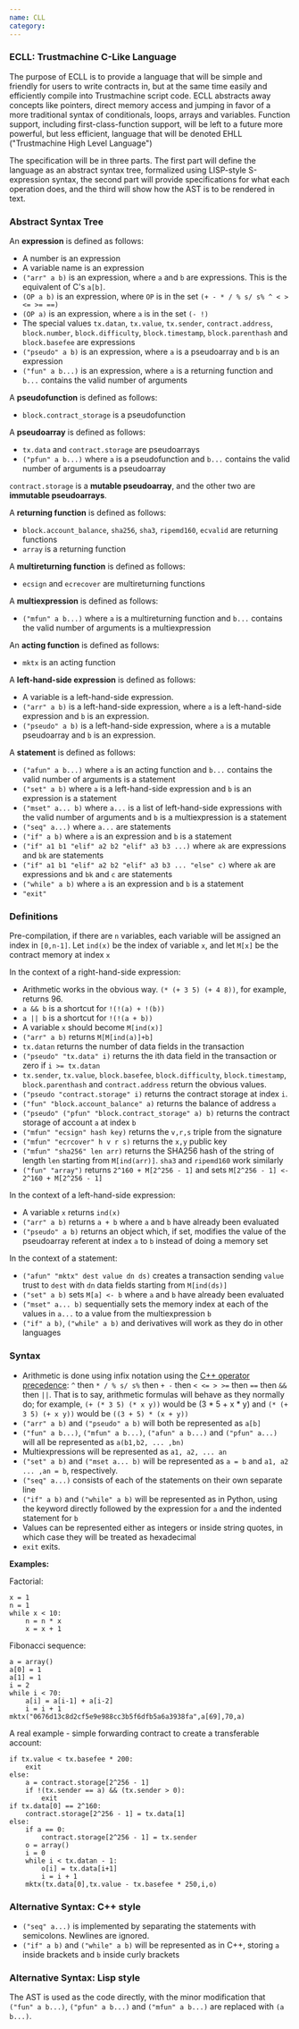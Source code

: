 ```yaml
---
name: CLL
category: 
---
```


### ECLL: Trustmachine C-Like Language

The purpose of ECLL is to provide a language that will be simple and friendly for users to write contracts in, but at the same time easily and efficiently compile into Trustmachine script code. ECLL abstracts away concepts like pointers, direct memory access and jumping in favor of a more traditional syntax of conditionals, loops, arrays and variables. Function support, including first-class-function support, will be left to a future more powerful, but less efficient, language that will be denoted EHLL ("Trustmachine High Level Language")

The specification will be in three parts. The first part will define the language as an abstract syntax tree, formalized using LISP-style S-expression syntax, the second part will provide specifications for what each operation does, and the third will show how the AST is to be rendered in text.

### Abstract Syntax Tree

An **expression** is defined as follows:

* A number is an expression
* A variable name is an expression
* `("arr" a b)` is an expression, where `a` and `b` are expressions. This is the equivalent of C's `a[b]`.
* `(OP a b)` is an expression, where `OP` is in the set `(+ - * / % s/ s% ^ < > <= >= ==)`
* `(OP a)` is an expression, where `a` is in the set `(- !)`
* The special values `tx.datan`, `tx.value`, `tx.sender`, `contract.address`, `block.number`, `block.difficulty`, `block.timestamp`, `block.parenthash` and `block.basefee` are expressions
* `("pseudo" a b)` is an expression, where `a` is a pseudoarray and `b` is an expression
* `("fun" a b...)` is an expression, where `a` is a returning function and `b...` contains the valid number of arguments

A **pseudofunction** is defined as follows:

* `block.contract_storage` is a pseudofunction

A **pseudoarray** is defined as follows:

* `tx.data` and `contract.storage` are pseudoarrays
* `("pfun" a b...)` where `a` is a pseudofunction and `b...` contains the valid number of arguments is a pseudoarray

`contract.storage` is a **mutable pseudoarray**, and the other two are **immutable pseudoarrays**.

A **returning function** is defined as follows:

* `block.account_balance`, `sha256`, `sha3`, `ripemd160`, `ecvalid` are returning functions
* `array` is a returning function

A **multireturning function** is defined as follows:

* `ecsign` and `ecrecover` are multireturning functions

A **multiexpression** is defined as follows:

* `("mfun" a b...)` where `a` is a multireturning function and `b...` contains the valid number of arguments is a multiexpression

An **acting function** is defined as follows:

* `mktx` is an acting function

A **left-hand-side expression** is defined as follows:

* A variable is a left-hand-side expression.
* `("arr" a b)` is a left-hand-side expression, where `a` is a left-hand-side expression and `b` is an expression.
* `("pseudo" a b)` is a left-hand-side expression, where `a` is a mutable pseudoarray and `b` is an expression.

A **statement** is defined as follows:

* `("afun" a b...)` where `a` is an acting function and `b...` contains the valid number of arguments is a statement
* `("set" a b)` where `a` is a left-hand-side expression and `b` is an expression is a statement
* `("mset" a... b)` where `a...` is a list of left-hand-side expressions with the valid number of arguments and `b` is a multiexpression is a statement
* `("seq" a...)` where `a...` are statements
* `("if" a b)` where `a` is an expression and `b` is a statement
* `("if" a1 b1 "elif" a2 b2 "elif" a3 b3 ...)` where `ak` are expressions and `bk` are statements
* `("if" a1 b1 "elif" a2 b2 "elif" a3 b3 ... "else" c)` where `ak` are expressions and `bk` and `c` are statements
* `("while" a b)` where `a` is an expression and `b` is a statement
* `"exit"`

### Definitions

Pre-compilation, if there are `n` variables, each variable will be assigned an index in `[0,n-1]`. Let `ind(x)` be the index of variable `x`, and let `M[x]` be the contract memory at index `x`

In the context of a right-hand-side expression:

* Arithmetic works in the obvious way. `(* (+ 3 5) (+ 4 8))`, for example, returns 96.
* `a && b` is a shortcut for `!(!(a) + !(b))`
* `a || b` is a shortcut for `!(!(a + b))`
* A variable `x` should become `M[ind(x)]`
* `("arr" a b)` returns `M[M[ind(a)]+b]`
* `tx.datan` returns the number of data fields in the transaction
* `("pseudo" "tx.data" i)` returns the ith data field in the transaction or zero if `i >= tx.datan`
* `tx.sender`, `tx.value`, `block.basefee`, `block.difficulty`, `block.timestamp`, `block.parenthash` and `contract.address` return the obvious values.
* `("pseudo "contract.storage" i)` returns the contract storage at index `i`.
* `("fun" "block.account_balance" a)` returns the balance of address `a`
* `("pseudo" ("pfun" "block.contract_storage" a) b)` returns the contract storage of account `a` at index `b`
* `("mfun" "ecsign" hash key)` returns the `v,r,s` triple from the signature
* `("mfun" "ecrcover" h v r s)` returns the `x,y` public key
* `("mfun" "sha256" len arr)` returns the SHA256 hash of the string of length `len` starting from `M[ind(arr)]`. `sha3` and `ripemd160` work similarly
* `("fun" "array")` returns `2^160 + M[2^256 - 1]` and sets `M[2^256 - 1] <- 2^160 + M[2^256 - 1]`

In the context of a left-hand-side expression:

* A variable `x` returns `ind(x)`
* `("arr" a b)` returns `a + b` where `a` and `b` have already been evaluated
* `("pseudo" a b)` returns an object which, if set, modifies the value of the pseudoarray referent at index `a` to `b` instead of doing a memory set

In the context of a statement:

* `("afun" "mktx" dest value dn ds)` creates a transaction sending `value` trust to `dest` with `dn` data fields starting from `M[ind(ds)]`
* `("set" a b)` sets `M[a] <- b` where `a` and `b` have already been evaluated
* `("mset" a... b)` sequentially sets the memory index at each of the values in `a...` to a value from the multiexpression `b`
* `("if" a b)`, `("while" a b)` and derivatives will work as they do in other languages

### Syntax

* Arithmetic is done using infix notation using the [C++ operator precedence](http://en.wikipedia.org/wiki/Operators_in_C_and_C%2B%2B#Operator_precedence ): `^` then `* / % s/ s%` then `+ -` then `< <= > >=` then `==` then `&&` then `||`. That is to say, arithmetic formulas will behave as they normally do; for example, `(+ (* 3 5) (* x y))` would be (3 * 5 + x * y) and `(* (+ 3 5) (+ x y))` would be `((3 + 5) * (x + y))`
* `("arr" a b)` and `("pseudo" a b)` will both be represented as `a[b]`
* `("fun" a b...)`, `("mfun" a b...)`, `("afun" a b...)` and `("pfun" a...)` will all be represented as `a(b1,b2, ... ,bn)`
* Multiexpressions will be represented as `a1, a2, ... an`
* `("set" a b)` and `("mset a... b)` will be represented as `a = b` and `a1, a2 ... ,an = b`, respectively.
* `("seq" a...)` consists of each of the statements on their own separate line
* `("if" a b)` and `("while" a b)` will be represented as in Python, using the keyword directly followed by the expression for `a` and the indented statement for `b`
* Values can be represented either as integers or inside string quotes, in which case they will be treated as hexadecimal
* `exit` exits.

**Examples:**

Factorial:

    x = 1
    n = 1
    while x < 10:
        n = n * x
        x = x + 1

Fibonacci sequence:

    a = array()
    a[0] = 1
    a[1] = 1
    i = 2
    while i < 70:
        a[i] = a[i-1] + a[i-2]
        i = i + 1
    mktx("0676d13c8d2cf5e9e988cc3b5f6dfb5a6a3938fa",a[69],70,a)

A real example - simple forwarding contract to create a transferable account:

    if tx.value < tx.basefee * 200:
        exit
    else:
        a = contract.storage[2^256 - 1]
        if !(tx.sender == a) && (tx.sender > 0):
            exit
    if tx.data[0] == 2^160:
        contract.storage[2^256 - 1] = tx.data[1]
    else:
        if a == 0:
            contract.storage[2^256 - 1] = tx.sender
        o = array()
        i = 0
        while i < tx.datan - 1:
            o[i] = tx.data[i+1]
            i = i + 1
        mktx(tx.data[0],tx.value - tx.basefee * 250,i,o)

### Alternative Syntax: C++ style

* `("seq" a...)` is implemented by separating the statements with semicolons. Newlines are ignored.
* `("if" a b)` and `("while" a b)` will be represented as in C++, storing `a` inside brackets and `b` inside curly brackets

### Alternative Syntax: Lisp style

The AST is used as the code directly, with the minor modification that `("fun" a b...)`, `("pfun" a b...)` and `("mfun" a b...)` are replaced with `(a b...)`.
